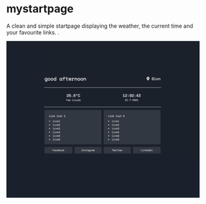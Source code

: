 # mystartpage
A clean and simple startpage displaying the weather, the current time and your favourite links. . 

![screenshot](screenshot.png)
